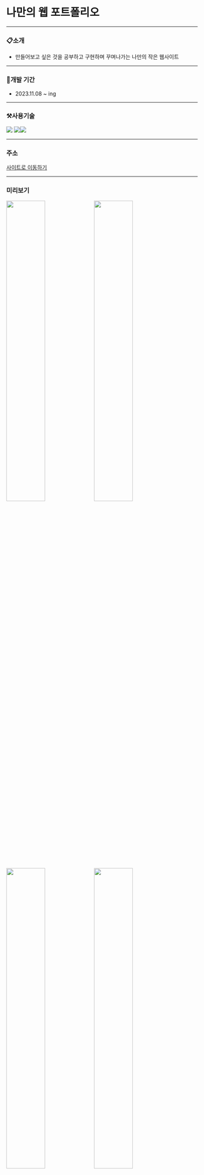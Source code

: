 # 나만의 웹 포트폴리오

---

### 📋소개

- 만들어보고 싶은 것을 공부하고 구현하며 꾸며나가는 나만의 작은 웹사이트

---

### 📅개발 기간

- 2023.11.08 ~ ing

---

### ⚒사용기술

<img src="https://img.shields.io/badge/javascript-F7DF1E?style=for-the-badge&logo=javascript&logoColor=black"> <img src="https://img.shields.io/badge/react-61DAFB?style=for-the-badge&logo=react&logoColor=black"><img src="https://img.shields.io/badge/styledcomponents-DB7093?style=for-the-badge&logo=styledcomponents&logoColor=black">

---

### 주소

<div>
    <a href='https://kim-museong.github.io'>사이트로 이동하기</a>
</div>

---

### 미리보기

<div>
    <img src="https://github.com/kim-museong/My-profile/assets/130715054/a6aa8da7-f7fd-440a-84ad-a55269906e17" width='45%'/>
    <img src="https://github.com/kim-museong/My-profile/assets/130715054/c27525d9-c82e-4bca-bf8c-10c231a1c989" width='45%'/>
</div>
<div>
    <img src="https://github.com/kim-museong/My-profile/assets/130715054/e76ae6d3-035e-40a7-8438-2a50eddf2322" width='45%'/>
    <img src="https://github.com/kim-museong/My-profile/assets/130715054/19317d60-f9ec-4aae-8330-15c0d98018a3" width='45%'/>
</div>


